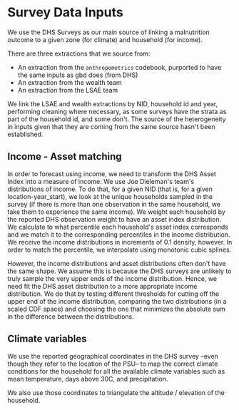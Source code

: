 # Survey Data Inputs

We use the DHS Surveys as our main source of linking a malnutrition outcome to a given zone (for climate) and household (for income).

There are three extractions that we source from:

- An extraction from the `anthropometrics` codebook, purported to have the same inputs as gbd does (from DHS)
- An extraction from the wealth team
- An extraction from the LSAE team

We link the LSAE and wealth extractions by NID, household id and year, performing cleaning where necessary, as some surveys have the strata as part of the household id, and some don't. The source of the heterogeneity in inputs given that they are coming from the same source hasn't been established.

## Income - Asset matching

In order to forecast using income, we need to transform the DHS Asset Index into a measure of income. We use Joe Dieleman's team's distributions of income.
To do that, for a given NID (that is, for a given location-year_start), we look at the unique households sampled in the survey (if there is more than one observation in the same household, we take them to experience the same income). We weight each household by the reported DHS observation weight to have an asset index distribution. We calculate to what percentile each household's asset index corresponds and we match it to the corresponding percentiles in the income distribution. 
We receive the income distributions in increments of 0.1 density, however. In order to match the percentile, we interpolate using monotonic cubic splines. 

However, the income distributions and asset distributions often don't have the same shape. We assume this is because the DHS surveys are unlikely to truly sample the very upper ends of the income distribution. Hence, we need fit the DHS asset distribution to a more appropriate income distribution. We do that by testing different thresholds for cutting off the upper end of the income distribution, comparing the two distributions (in a scaled CDF space) and choosing the one that minimizes the absolute sum in the difference between the distributions.

## Climate variables

We use the reported geographical coordinates in the DHS survey –even though they refer to the location of the PSU– to map the correct climate conditions for the household for all the available climate variables such as mean temperature, days above 30C, and precipitation.

We also use those coordinates to triangulate the altitude / elevation of the household.

